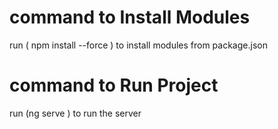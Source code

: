 
# command to Install Modules

run ( npm install --force ) to install modules from package.json

# command to Run Project

run  (ng serve ) to run the server
